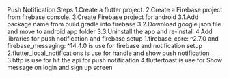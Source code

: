 
Push Notification Steps
1.Create a flutter project.
2.Create a Firebase project from firebase console.
3.Create Firebase project for android
3.1.Add package name from build.gradle into firebase
3.2.Download google json file and move to android app folder
3.3.Uninstall the app and re-install
4.Add libraries for push notification and firebase setup
1.firebase_core: ^2.7.0 and firebase_messaging: ^14.4.0 is use for firebase and notification setup
2.flutter_local_notifications is use for handle and show push notification
3.http is use for hit the api for push notification
4.fluttertoast is use for Show message on login and sign up screen


